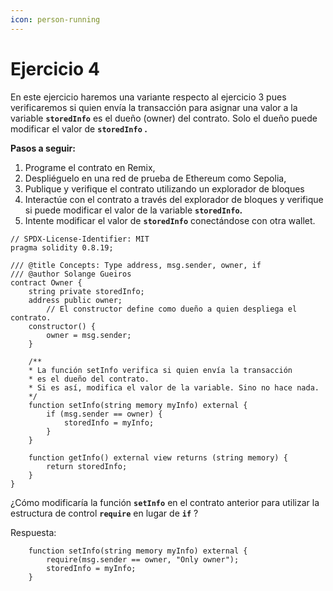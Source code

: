 ```yaml
---
icon: person-running
---
```


# Ejercicio 4

En este ejercicio haremos una variante respecto al ejercicio 3 pues verificaremos si quien envía la transacción para asignar una valor a la variable **`storedInfo`** es el dueño (owner) del contrato. Solo el dueño puede modificar el valor de **`storedInfo` .**

**Pasos a seguir:**

1. Programe el contrato en Remix,
2. Despliéguelo en una red de prueba de Ethereum como Sepolia,
3. Publique y verifique el contrato utilizando un explorador de bloques
4. Interactúe con el contrato a través del explorador de bloques y verifique si puede modificar el valor de la variable **`storedInfo`.**
5. Intente modificar el valor de **`storedInfo`** conectándose con otra wallet.

```solidity
// SPDX-License-Identifier: MIT
pragma solidity 0.8.19;

/// @title Concepts: Type address, msg.sender, owner, if
/// @author Solange Gueiros
contract Owner {
    string private storedInfo;
    address public owner;
		// El constructor define como dueño a quien despliega el contrato.
    constructor() {
        owner = msg.sender;
    }

    /**
    * La función setInfo verifica si quien envía la transacción
    * es el dueño del contrato.
    * Si es así, modifica el valor de la variable. Sino no hace nada.
    */
    function setInfo(string memory myInfo) external {
        if (msg.sender == owner) {
            storedInfo = myInfo;
        }
    }

    function getInfo() external view returns (string memory) {
        return storedInfo;
    }
}
```

¿Cómo modificaría la función **`setInfo`** en el contrato anterior para utilizar la estructura de control **`require`** en lugar de **`if`** ?

Respuesta:

```solidity
 	function setInfo(string memory myInfo) external {
        require(msg.sender == owner, "Only owner");
        storedInfo = myInfo;
    }
```
